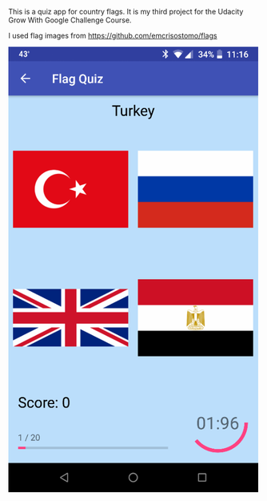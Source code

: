 This is a quiz app for country flags. It is my third project for the Udacity Grow With Google Challenge Course.

I used flag images from https://github.com/emcrisostomo/flags

<img src="screenshot.png" width=500>

